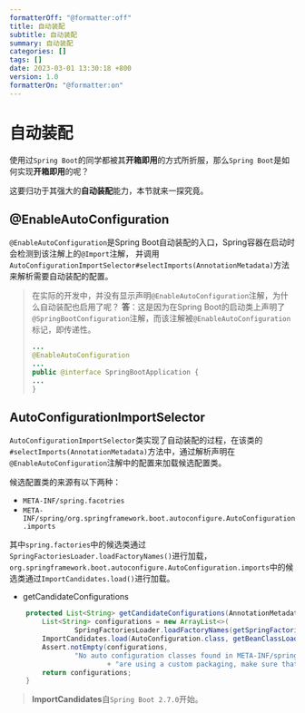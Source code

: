 ```yaml
---
formatterOff: "@formatter:off"
title: 自动装配
subtitle: 自动装配
summary: 自动装配
categories: []
tags: []
date: 2023-03-01 13:30:18 +800
version: 1.0
formatterOn: "@formatter:on"
---
```


# 自动装配

使用过`Spring Boot`的同学都被其**开箱即用**的方式所折服，那么`Spring Boot`是如何实现**开箱即用**的呢？

这要归功于其强大的**自动装配**能力，本节就来一探究竟。


## @EnableAutoConfiguration

`@EnableAutoConfiguration`是Spring Boot自动装配的入口，Spring容器在启动时会检测到该注解上的`@Import`注解，
并调用`AutoConfigurationImportSelector#selectImports(AnnotationMetadata)`方法来解析需要自动装配的配置。

> 在实际的开发中，并没有显示声明`@EnableAutoConfiguration`注解，为什么自动装配也启用了呢？
> **答**：这是因为在Spring Boot的启动类上声明了`@SpringBootConfiguration`注解，而该注解被`@EnableAutoConfiguration`标记，即传递性。
>
> ```java
> ...
> @EnableAutoConfiguration
> ...
> public @interface SpringBootApplication {
> ...
> }
> ```



## AutoConfigurationImportSelector

`AutoConfigurationImportSelector`类实现了自动装配的过程，在该类的`#selectImports(AnnotationMetadata)`方法中，通过解析声明在`@EnableAutoConfiguration`注解中的配置来加载候选配置类。



候选配置类的来源有以下两种：

* `META-INF/spring.facotries`
* `META-INF/spring/org.springframework.boot.autoconfigure.AutoConfiguration.imports`

其中`spring.factories`中的候选类通过`SpringFactoriesLoader.loadFactoryNames()`进行加载，`org.springframework.boot.autoconfigure.AutoConfiguration.imports`中的候选类通过`ImportCandidates.load()`进行加载。

* getCandidateConfigurations

```java
	protected List<String> getCandidateConfigurations(AnnotationMetadata metadata, AnnotationAttributes attributes) {
		List<String> configurations = new ArrayList<>(
				SpringFactoriesLoader.loadFactoryNames(getSpringFactoriesLoaderFactoryClass(), getBeanClassLoader()));
		ImportCandidates.load(AutoConfiguration.class, getBeanClassLoader()).forEach(configurations::add);
		Assert.notEmpty(configurations,
				"No auto configuration classes found in META-INF/spring.factories nor in META-INF/spring/org.springframework.boot.autoconfigure.AutoConfiguration.imports. If you "
						+ "are using a custom packaging, make sure that file is correct.");
		return configurations;
	}
```

> **ImportCandidates**自`Spring Boot 2.7.0`开始。
